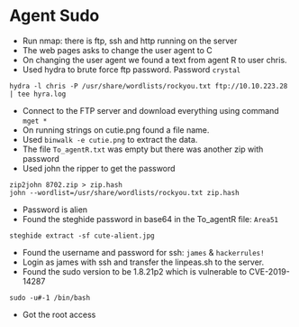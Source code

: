 # Agent Sudo

- Run nmap: there is ftp, ssh and http running on the server
- The web pages asks to change the user agent to C
- On changing the user agent we found a text from agent R to user chris.
- Used hydra to brute force ftp password. Password `crystal`
```
hydra -l chris -P /usr/share/wordlists/rockyou.txt ftp://10.10.223.28 | tee hyra.log
```
- Connect to the FTP server and download everything using command `mget *`
- On running strings on cutie.png found a file name.
- Used `binwalk -e cutie.png` to extract the data.
- The file `To_agentR.txt` was empty but there was another zip with password
- Used john the ripper to get the password
```
zip2john 8702.zip > zip.hash
john --wordlist=/usr/share/wordlists/rockyou.txt zip.hash
```
- Password is alien
- Found the steghide password in base64 in the To_agentR file: `Area51`
```
steghide extract -sf cute-alient.jpg
```
- Found the username and password for ssh: `james` & `hackerrules!`
- Login as james with ssh and transfer the linpeas.sh to the server.
- Found the sudo version to be 1.8.21p2 which is vulnerable to CVE-2019-14287
```
sudo -u#-1 /bin/bash
```
- Got the root access